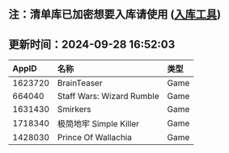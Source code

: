## 注：清单库已加密想要入库请使用 ([入库工具](https://github.com/BlankTMing/ManifestAutoUpdate/releases))

## 更新时间：2024-09-28 16:52:03
| AppID | 名称 | 类型  |
| :-------------------- | :----------------------------- | :----------- |
| 1623720 | BrainTeaser| Game |
| 664040 | Staff Wars: Wizard Rumble| Game |
| 1631430 | Smirkers| Game |
| 1718340 | 极简地牢 Simple Killer| Game |
| 1428030 | Prince Of Wallachia| Game |
